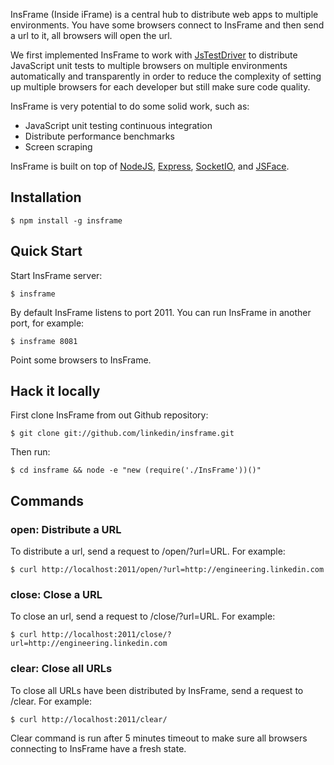 InsFrame (Inside iFrame) is a central hub to distribute web apps to multiple environments. You have some browsers connect to InsFrame and then send a url to it, all browsers will open the url.

We first implemented InsFrame to work with [JsTestDriver](http://code.google.com/p/js-test-driver/) to distribute JavaScript unit tests to multiple browsers on multiple environments automatically and transparently in order to reduce the complexity of setting up multiple browsers for each developer but still make sure code quality.

InsFrame is very potential to do some solid work, such as:

* JavaScript unit testing continuous integration
* Distribute performance benchmarks
* Screen scraping

InsFrame is built on top of [NodeJS](nodejs.org), [Express](http://expressjs.com/), [SocketIO](http://socket.io/), and [JSFace](https://github.com/tnhu/jsface).

## Installation

    $ npm install -g insframe

## Quick Start

Start InsFrame server:

    $ insframe

By default InsFrame listens to port 2011. You can run InsFrame in another port, for example:

    $ insframe 8081

Point some browsers to InsFrame.

## Hack it locally

First clone InsFrame from out Github repository:

    $ git clone git://github.com/linkedin/insframe.git

Then run:

    $ cd insframe && node -e "new (require('./InsFrame'))()"

## Commands

### open: Distribute a URL

To distribute a url, send a request to /open/?url=URL. For example:

    $ curl http://localhost:2011/open/?url=http://engineering.linkedin.com

### close: Close a URL

To close an url, send a request to /close/?url=URL. For example:

    $ curl http://localhost:2011/close/?url=http://engineering.linkedin.com

### clear: Close all URLs

To close all URLs have been distributed by InsFrame, send a request to /clear. For example:

    $ curl http://localhost:2011/clear/

Clear command is run after 5 minutes timeout to make sure all browsers connecting to InsFrame have a fresh state.

